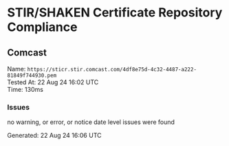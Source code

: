 # STIR/SHAKEN Certificate Repository Compliance

## Comcast

Name: `https://sticr.stir.comcast.com/4df8e75d-4c32-4487-a222-81849f744930.pem`\
Tested At: 22 Aug 24 16:02 UTC\
Time: 130ms

### Issues

no warning, or error, or notice date level issues were found

Generated: 22 Aug 24 16:06 UTC